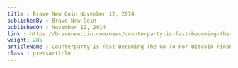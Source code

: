 ```yaml
---
title : Brave New Coin November 12, 2014
publishedBy : Brave New Coin
publishedOn : November 12, 2014
link : https://bravenewcoin.com/news/counterparty-is-fast-becoming-the-go-to-for-bitcoin-finance/
weight: 285
articleName : Counterparty Is Fast Becoming The Go To For Bitcoin Finance
class : pressArticle
---
```

